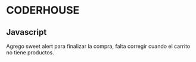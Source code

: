 # CODERHOUSE
## Javascript

Agrego sweet alert para finalizar la compra, falta corregir cuando el carrito no tiene productos.